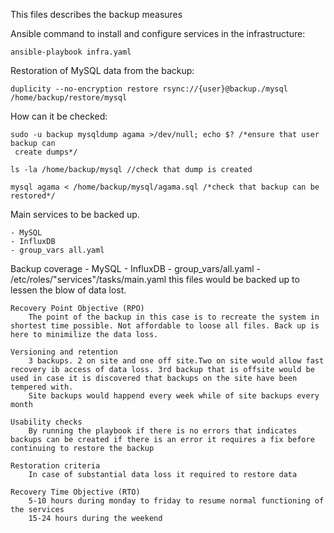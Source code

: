 This files describes the backup measures

Ansible command to install and configure services in the infrastructure:

    ansible-playbook infra.yaml

Restoration of  MySQL data from the backup:

    duplicity --no-encryption restore rsync://{user}@backup./mysql /home/backup/restore/mysql

How can it be checked:

    sudo -u backup mysqldump agama >/dev/null; echo $? /*ensure that user backup can 
     create dumps*/

    ls -la /home/backup/mysql //check that dump is created
    
    mysql agama < /home/backup/mysql/agama.sql /*check that backup can be restored*/

Main services to be backed up.

    - MySQL
    - InfluxDB
    - group_vars all.yaml

Backup coverage
        - MySQL
        - InfluxDB
        - group_vars/all.yaml
        - /etc/roles/"services"/tasks/main.yaml
        this files would be backed up to lessen the blow of data lost.
    
    Recovery Point Objective (RPO)
        The point of the backup in this case is to recreate the system in shortest time possible. Not affordable to loose all files. Back up is here to minimilize the data loss.
    
    Versioning and retention
        3 backups. 2 on site and one off site.Two on site would allow fast recovery ib access of data loss. 3rd backup that is offsite would be used in case it is discovered that backups on the site have been tempered with.
        Site backups would happend every week while of site backups every month
   
    Usability checks
        By running the playbook if there is no errors that indicates backups can be created if there is an error it requires a fix before continuing to restore the backup

    Restoration criteria
        In case of substantial data loss it required to restore data
    
    Recovery Time Objective (RTO)
        5-10 hours during monday to friday to resume normal functioning of the services
        15-24 hours during the weekend 


